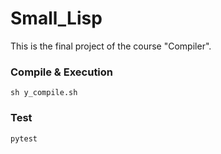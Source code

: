 # Small_Lisp
This is the final project of the course "Compiler".
### Compile & Execution
`sh y_compile.sh`

### Test
`pytest`
 
